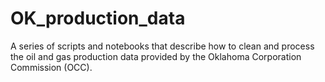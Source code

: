 # OK_production_data
A series of scripts and notebooks that describe how to clean and process the oil and gas production data provided by the Oklahoma Corporation Commission (OCC).
